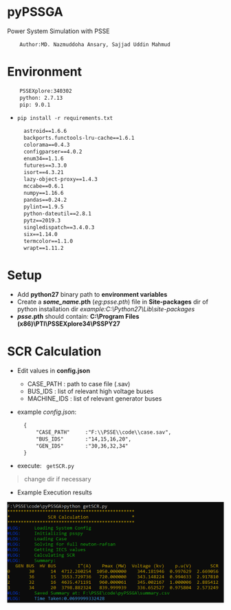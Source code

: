 # pyPSSGA
Power System Simulation with PSSE

        Author:MD. Nazmuddoha Ansary, Sajjad Uddin Mahmud

# Environment

        PSSEXplore:340302
        python: 2.7.13
        pip: 9.0.1

* ```pip install -r requirements.txt```

        astroid==1.6.6
        backports.functools-lru-cache==1.6.1
        colorama==0.4.3
        configparser==4.0.2
        enum34==1.1.6
        futures==3.3.0
        isort==4.3.21
        lazy-object-proxy==1.4.3
        mccabe==0.6.1
        numpy==1.16.6
        pandas==0.24.2
        pylint==1.9.5
        python-dateutil==2.8.1
        pytz==2019.3
        singledispatch==3.4.0.3
        six==1.14.0
        termcolor==1.1.0
        wrapt==1.11.2

# Setup
* Add **python27** binary path to **environment variables**
* Create a **_some_name_.pth** (*eg:_psse_.pth*) file in **Site-packages** dir of python installation dir *example:C:\Python27\Lib\site-packages*
* **_psse_.pth** should contain: **C:\Program Files (x86)\PTI\PSSEXplore34\PSSPY27** 

# SCR Calculation
* Edit values in **config.json**
    * CASE_PATH   : path to case file (.sav)
    * BUS_IDS     : list of relevant high voltage buses 
    * MACHINE_IDS : list of relevant generator buses 

* example *config.json*:

        {
            "CASE_PATH"     :"F:\\PSSE\\code\\case.sav",
            "BUS_IDS"       :"14,15,16,20",
            "GEN_IDS"       :"30,36,32,34"  
        }

* execute: ``` getSCR.py```
> change dir if necessary

* Example Execution results

![](/src_img/exec.PNG?raw=true)